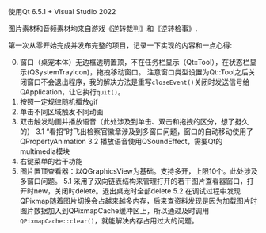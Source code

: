 使用Qt 6.5.1 + Visual Studio 2022

图片素材和音频素材均来自游戏《逆转裁判》和《逆转检事》.

第一次从零开始完成并发布完整的项目，记录一下实现的内容和一点心得:

0. 窗口（桌宠本体）无边框透明置顶，不在任务栏显示（Qt::Tool），在状态栏显示(QSystemTrayIcon)，拖拽移动窗口。
    注意窗口类型设置为Qt::Tool之后关闭窗口不会退出程序，我的解决方法是重写`closeEvent()`关闭时发送信号给QApplication，让它执行`quit()`。
1. 按照一定规律随机播放gif
2. 单击不同区域触发不同动画
3. 双击触发动画并播放语音（此处涉及到单击、双击和拖拽的区分，想了挺久的）
   3.1 “看招”时飞出检察官徽章涉及到多窗口问题，窗口的自动移动使用了QPropertyAnimation
   3.2 播放语音使用QSoundEffect，需要Qt的multimedia模块
4. 右键菜单的若干功能
5. 图片置顶查看器：以QGraphicsView为基础。支持多开，上限10个。此处涉及多窗口问题。
   5.1 采用了双向链表结构来管理打开的若干图片查看器窗口，打开时new，关闭时delete。退出桌宠时全部delete
   5.2 在调试过程中发现QPixmap随着图片切换会占越来越多内存，后来查资料发现是因为加载图片时图片数据加入到QPixmapCache缓冲区上，所以通过及时调用`QPixmapCache::clear()`，就能解决内存占用过大的问题。
